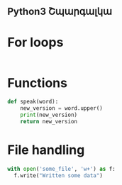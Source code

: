 Python3 Շպարգալկա
----------------

# For loops

```python

```

# Functions

```python
def speak(word):
	new_version = word.upper()
	print(new_version)
	return new_version

```

# File handling

```python
with open('some_file', 'w+') as f:
  f.write("Written some data")

```
